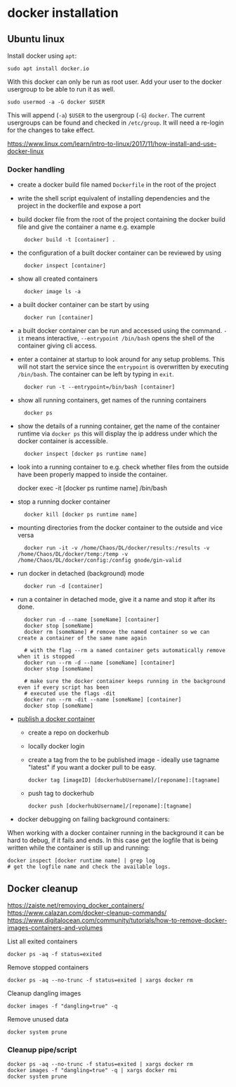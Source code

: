 
# docker installation

## Ubuntu linux

Install docker using `apt`:

    sudo apt install docker.io

With this docker can only be run as root user. Add your user to the docker usergroup to be able to run it as well.

    sudo usermod -a -G docker $USER

This will append (`-a`) `$USER` to the usergroup (`-G`) `docker`. The current usergroups can be found and checked in `/etc/group`.
It will need a re-login for the changes to take effect.

https://www.linux.com/learn/intro-to-linux/2017/11/how-install-and-use-docker-linux


### Docker handling

- create a docker build file named `Dockerfile` in the root of the project
- write the shell script equivalent of installing dependencies and the project in the dockerfile and expose a port
- build docker file from the root of the project containing the docker build file and give the container a name e.g. example

        docker build -t [container] .

- the configuration of a built docker container can be reviewed by using

        docker inspect [container]

- show all created containers

        docker image ls -a

- a built docker container can be start by using

        docker run [container]

- a built docker container can be run and accessed using the command. `-it` means interactive, `--entrypoint /bin/bash`
    opens the shell of the container giving cli access.
- enter a container at startup to look around for any setup problems. This will not start the service since the
    `entrypoint` is overwritten by executing `/bin/bash`. The container can be left by typing in `exit`.

        docker run -t --entrypoint=/bin/bash [container]

- show all running containers, get names of the running containers

        docker ps

- show the details of a running container, get the name of the container runtime via `docker ps`
    this will display the ip address under which the docker container is accessible.

        docker inspect [docker ps runtime name]

- look into a running container to e.g. check whether files from the outside have been
    properly mapped to inside the container.
    
    docker exec -it [docker ps runtime name] /bin/bash

- stop a running docker container

        docker kill [docker ps runtime name]

- mounting directories from the docker container to the outside and vice versa

        docker run -it -v /home/Chaos/DL/docker/results:/results -v /home/Chaos/DL/docker/temp:/temp -v /home/Chaos/DL/docker/config:/config gnode/gin-valid

- run docker in detached (background) mode

        docker run -d [container]

- run a container in detached mode, give it a name and stop it after its done.

        docker run -d --name [someName] [container]
        docker stop [someName]
        docker rm [someName] # remove the named container so we can create a container of the same name again

        # with the flag --rm a named container gets automatically remove when it is stopped
        docker run --rm -d --name [someName] [container]
        docker stop [someName]

        # make sure the docker container keeps running in the background even if every script has been
        # executed use the flags -dit
        docker run --rm -dit --name [someName] [container]
        docker stop [someName]

- [publish a docker container](https://ropenscilabs.github.io/r-docker-tutorial/04-Dockerhub.html)
  - create a repo on dockerhub
  - locally docker login
  - create a tag from the to be published image - ideally use tagname "latest" if you want a docker pull to be easy.

        docker tag [imageID] [dockerhubUsername]/[reponame]:[tagname]

  - push tag to dockerhub
  
        docker push [dockerhubUsername]/[reponame]:[tagname] 

- docker debugging on failing background containers:

When working with a docker container running in the background it can be hard to debug, if it fails and ends.
In this case get the logfile that is being written while the container is still up and running:

    docker inspect [docker runtime name] | grep log
    # get the logfile name and check the available logs.


## Docker cleanup
https://zaiste.net/removing_docker_containers/
https://www.calazan.com/docker-cleanup-commands/
https://www.digitalocean.com/community/tutorials/how-to-remove-docker-images-containers-and-volumes

List all exited containers

    docker ps -aq -f status=exited

Remove stopped containers

    docker ps -aq --no-trunc -f status=exited | xargs docker rm

Cleanup dangling images

    docker images -f "dangling=true" -q

Remove unused data

    docker system prune

### Cleanup pipe/script

    docker ps -aq --no-trunc -f status=exited | xargs docker rm
    docker images -f "dangling=true" -q | xargs docker rmi
    docker system prune
